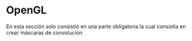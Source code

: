 # OpenGL
En esta sección solo consistió en una parte obligatoria la cual consistía en crear máscaras de convolución
